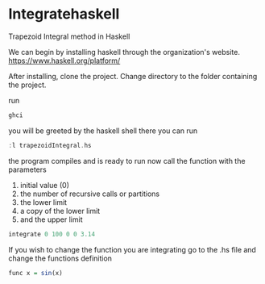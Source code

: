 # Integratehaskell
Trapezoid Integral method in Haskell

We can begin by installing haskell through the organization's website.
https://www.haskell.org/platform/

After installing, clone the project.
Change directory to the folder containing the project.

run 
``` haskell
ghci
```

you will be greeted by the haskell shell
there you can run 
``` haskell
:l trapezoidIntegral.hs
```

the program compiles and is ready to run
now call the function with the parameters
1. initial value (0)
2. the number of recursive calls or partitions 
3. the lower limit
4. a copy of the lower limit
5. and the upper limit

``` haskell
integrate 0 100 0 0 3.14
```

If you wish to change the function you are integrating go to the .hs file and change the functions definition

``` haskell
func x = sin(x)
```